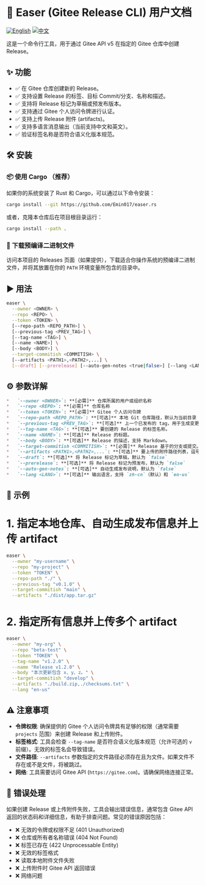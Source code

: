 # 🚀 Easer (Gitee Release CLI) 用户文档

[![English](https://img.shields.io/badge/lang-English-blue.svg)](README.en.md)
[![中文](https://img.shields.io/badge/lang-中文-red.svg)](README.md)

这是一个命令行工具，用于通过 Gitee API v5 在指定的 Gitee 仓库中创建 Release。

## ✨ 功能

*   ✅ 在 Gitee 仓库创建新的 Release。
*   ✅ 支持设置 Release 的标签、目标 Commit/分支、名称和描述。
*   ✅ 支持将 Release 标记为草稿或预发布版本。
*   ✅ 支持通过 Gitee 个人访问令牌进行认证。
*   ✅ 支持上传 Release 附件 (artifacts)。
*   ✅ 支持多语言消息输出（当前支持中文和英文）。
*   ✅ 验证标签名称是否符合语义化版本规范。

## 🛠️ 安装

### 📦 使用 Cargo （推荐）

如果你的系统安装了 Rust 和 Cargo，可以通过以下命令安装：

```bash
cargo install --git https://github.com/Emin017/easer.rs
```

或者，克隆本仓库后在项目根目录运行：

```bash
cargo install --path .
```

### 💾 下载预编译二进制文件

访问本项目的 Releases 页面（如果提供），下载适合你操作系统的预编译二进制文件，并将其放置在你的 `PATH` 环境变量所包含的目录中。

## ▶️ 用法

```bash
easer \
  --owner <OWNER> \
  --repo <REPO> \
  --token <TOKEN> \
  [--repo-path <REPO_PATH>] \
  [--previous-tag <PREV_TAG>] \
  [--tag-name <TAG>] \
  [--name <NAME>] \
  [--body <BODY>] \
  --target-commitish <COMMITISH> \
  [--artifacts <PATH1>,<PATH2>,...] \
  [--draft] [--prerelease] [--auto-gen-notes <true|false>] [--lang <LANG>]
```

## ⚙️ 参数详解

```markdown
*   `--owner <OWNER>`: **[必需]** 仓库所属的用户或组织名称
*   `--repo <REPO>`: **[必需]** 仓库名称
*   `--token <TOKEN>`: **[必需]** Gitee 个人访问令牌
*   `--repo-path <REPO_PATH>`: **[可选]** 本地 Git 仓库路径，默认为当前目录（`.`）。
*   `--previous-tag <PREV_TAG>`: **[可选]** 上一个已发布的 tag，用于生成变更日志。
*   `--tag-name <TAG>`: **[可选]** 要创建的 Release 的标签名称。
*   `--name <NAME>`: **[可选]** Release 的标题。
*   `--body <BODY>`: **[可选]** Release 的描述，支持 Markdown。
*   `--target-commitish <COMMITISH>`: **[必需]** Release 基于的分支或提交。
*   `--artifacts <PATH1>,<PATH2>,...`: **[可选]** 要上传的附件路径列表，逗号分隔。
*   `--draft`: **[可选]** 将 Release 标记为草稿，默认为 `false`
*   `--prerelease`: **[可选]** 将 Release 标记为预发布，默认为 `false`
*   `--auto-gen-notes`: **[可选]** 自动生成发布说明，默认为 `false`
*   `--lang <LANG>`: **[可选]** 输出语言，支持 `zh-cn`（默认）和 `en-us`
```

## 📝 示例

# 1. 指定本地仓库、自动生成发布信息并上传 artifact
```bash
easer \
  --owner "my-username" \
  --repo "my-project" \
  --token "TOKEN" \
  --repo-path "./" \
  --previous-tag "v0.1.0" \
  --target-commitish "main" \
  --artifacts "./dist/app.tar.gz"
```

# 2. 指定所有信息并上传多个 artifact
```bash
easer \
  --owner "my-org" \
  --repo "beta-test" \
  --token "TOKEN" \
  --tag-name "v1.2.0" \
  --name "Release v1.2.0" \
  --body "本次更新包含 x、y、z。" \
  --target-commitish "develop" \
  --artifacts "./build.zip,./checksums.txt" \
  --lang "en-us"
```

## ⚠️ 注意事项

*   **令牌权限**: 确保提供的 Gitee 个人访问令牌具有足够的权限（通常需要 `projects` 范围）来创建 Release 和上传附件。
*   **标签格式**: 工具会检查 `--tag-name` 是否符合语义化版本规范（允许可选的 `v` 前缀）。无效的标签名会导致错误。
*   **文件路径**: `--artifacts` 参数指定的文件路径必须存在且为文件。如果文件不存在或不是文件，将被跳过。
*   **网络**: 工具需要访问 Gitee API (`https://gitee.com`)。请确保网络连接正常。

## 🐛 错误处理

如果创建 Release 或上传附件失败，工具会输出错误信息，通常包含 Gitee API 返回的状态码和详细信息，有助于排查问题。常见的错误原因包括：
*   ❌ 无效的令牌或权限不足 (401 Unauthorized)
*   ❌ 仓库或所有者名称错误 (404 Not Found)
*   ❌ 标签已存在 (422 Unprocessable Entity)
*   ❌ 无效的标签格式
*   ❌ 读取本地附件文件失败
*   ❌ 上传附件时 Gitee API 返回错误
*   ❌ 网络问题
